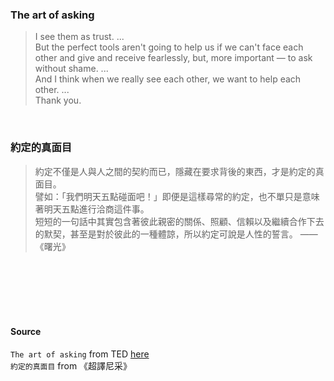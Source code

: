 ### The art of asking
> I see them as trust. ...<br>
> But the perfect tools aren't going to help us if we can't face each other and give and receive fearlessly, but, more important — to ask without shame. ...<br>
> And I think when we really see each other, we want to help each other. ...<br>
> Thank you.
<br>

### 約定的真面目
> 約定不僅是人與人之間的契約而已，隱藏在要求背後的東西，才是約定的真面目。<br>
> 譬如：「我們明天五點碰面吧！」即便是這樣尋常的約定，也不單只是意味著明天五點進行洽商這件事。<br>
> 短短的一句話中其實包含著彼此親密的關係、照顧、信賴以及繼續合作下去的默契，甚至是對於彼此的一種體諒，所以約定可說是人性的誓言。
>        ——《曙光》

<br>
<br>
<br>
<br>
<br>

#### Source
`The art of asking` from TED [here](https://www.ted.com/talks/amanda_palmer_the_art_of_asking)<br>
`約定的真面目` from 《超譯尼采》

